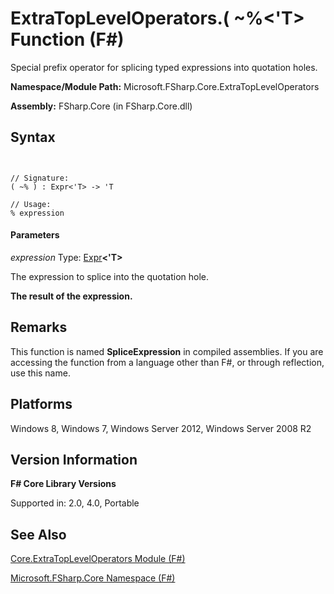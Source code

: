 # ExtraTopLevelOperators.( ~%<'T> Function (F#)

Special prefix operator for splicing typed expressions into quotation holes.

**Namespace/Module Path:** Microsoft.FSharp.Core.ExtraTopLevelOperators

**Assembly:** FSharp.Core (in FSharp.Core.dll)


## Syntax


```


// Signature:
( ~% ) : Expr<'T> -> 'T

// Usage:
% expression

```



#### Parameters
*expression*
Type: [Expr](http://msdn.microsoft.com/en-us/library/975ca4d3-ac2b-46db-9f01-23cf8b190c6e)**&lt;'T&gt;**


The expression to splice into the quotation hole.



**The result of the expression.**
## Remarks
This function is named **SpliceExpression** in compiled assemblies. If you are accessing the function from a language other than F#, or through reflection, use this name.


## Platforms
Windows 8, Windows 7, Windows Server 2012, Windows Server 2008 R2


## Version Information
**F# Core Library Versions**

Supported in: 2.0, 4.0, Portable


## See Also
[Core.ExtraTopLevelOperators Module &#40;F&#35;&#41;](Core.ExtraTopLevelOperators-Module-%28FSharp%29.md)

[Microsoft.FSharp.Core Namespace &#40;F&#35;&#41;](Microsoft.FSharp.Core-Namespace-%28FSharp%29.md)

